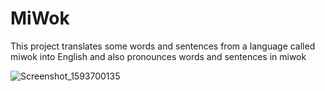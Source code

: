 # MiWok
This project translates some words and sentences from a language called miwok into English and also pronounces words and sentences in miwok


![Screenshot_1593700135](https://user-images.githubusercontent.com/57118127/86371644-6cc6ea80-bc81-11ea-9e09-2577290490ac.png)

